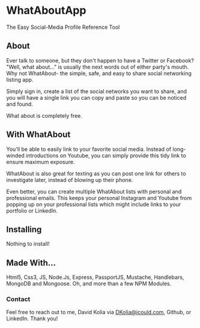 # WhatAboutApp
The Easy Social-Media Profile Reference Tool

## About
Ever talk to someone, but they don't happen to have a Twitter or Facebook? "Well, what about..." is usually the next words out of either party's mouth. Why not WhatAbout- the simple, safe, and easy to share social networking listing app.

Simply sign in, create a list of the social networks you want to share, and you will have a single link you can copy and paste so you can be noticed and found.

What about is completely free.

## With WhatAbout
You'll be able to easily link to your favorite social media. Instead of long-winded introductions on Youtube, you can simply provide this tidy link to ensure maximum exposure.

WhatAbout is also great for texting as you can post one link for others to investigate later, instead of blowing up their phone.

Even better, you can create multiple WhatAbout lists with personal and professional emails. This keeps your personal Instagram and Youtube from popping up on your professional lists which might include links to your portfolio or LinkedIn.

## Installing
Nothing to install!

## Made With...
Html5, Css3, JS, Node.Js, Express, PassportJS, Mustache, Handlebars, MongoDB and Mongoose. Oh, and more than a few NPM Modules.

### Contact
Feel free to reach out to me, David Kolia via DKolia@icould.com, Github, or LinkedIn. Thank you!
